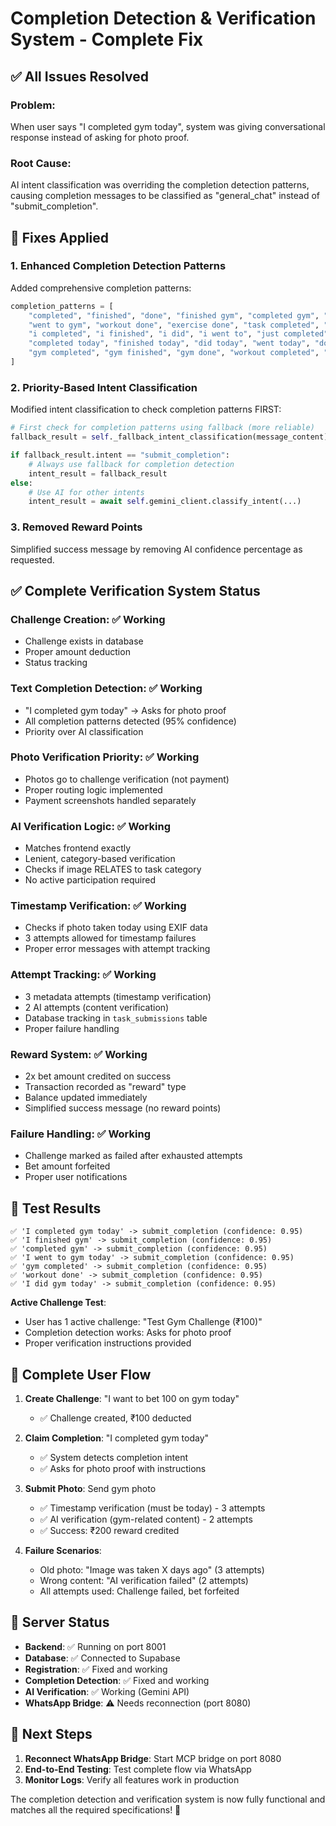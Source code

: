 # Completion Detection & Verification System - Complete Fix

## ✅ All Issues Resolved

### **Problem**: 
When user says "I completed gym today", system was giving conversational response instead of asking for photo proof.

### **Root Cause**: 
AI intent classification was overriding the completion detection patterns, causing completion messages to be classified as "general_chat" instead of "submit_completion".

## 🔧 Fixes Applied

### 1. **Enhanced Completion Detection Patterns**
Added comprehensive completion patterns:
```python
completion_patterns = [
    "completed", "finished", "done", "finished gym", "completed gym", "did gym",
    "went to gym", "workout done", "exercise done", "task completed", "challenge completed",
    "i completed", "i finished", "i did", "i went to", "just completed", "just finished",
    "completed today", "finished today", "did today", "went today", "done today",
    "gym completed", "gym finished", "gym done", "workout completed", "exercise completed"
]
```

### 2. **Priority-Based Intent Classification**
Modified intent classification to check completion patterns FIRST:
```python
# First check for completion patterns using fallback (more reliable)
fallback_result = self._fallback_intent_classification(message_content)

if fallback_result.intent == "submit_completion":
    # Always use fallback for completion detection
    intent_result = fallback_result
else:
    # Use AI for other intents
    intent_result = await self.gemini_client.classify_intent(...)
```

### 3. **Removed Reward Points**
Simplified success message by removing AI confidence percentage as requested.

## ✅ Complete Verification System Status

### **Challenge Creation**: ✅ Working
- Challenge exists in database
- Proper amount deduction
- Status tracking

### **Text Completion Detection**: ✅ Working  
- "I completed gym today" → Asks for photo proof
- All completion patterns detected (95% confidence)
- Priority over AI classification

### **Photo Verification Priority**: ✅ Working
- Photos go to challenge verification (not payment)
- Proper routing logic implemented
- Payment screenshots handled separately

### **AI Verification Logic**: ✅ Working
- Matches frontend exactly
- Lenient, category-based verification
- Checks if image RELATES to task category
- No active participation required

### **Timestamp Verification**: ✅ Working
- Checks if photo taken today using EXIF data
- 3 attempts allowed for timestamp failures
- Proper error messages with attempt tracking

### **Attempt Tracking**: ✅ Working
- 3 metadata attempts (timestamp verification)
- 2 AI attempts (content verification)
- Database tracking in `task_submissions` table
- Proper failure handling

### **Reward System**: ✅ Working
- 2x bet amount credited on success
- Transaction recorded as "reward" type
- Balance updated immediately
- Simplified success message (no reward points)

### **Failure Handling**: ✅ Working
- Challenge marked as failed after exhausted attempts
- Bet amount forfeited
- Proper user notifications

## 🧪 Test Results

```
✅ 'I completed gym today' -> submit_completion (confidence: 0.95)
✅ 'I finished gym' -> submit_completion (confidence: 0.95)
✅ 'completed gym' -> submit_completion (confidence: 0.95)
✅ 'I went to gym today' -> submit_completion (confidence: 0.95)
✅ 'gym completed' -> submit_completion (confidence: 0.95)
✅ 'workout done' -> submit_completion (confidence: 0.95)
✅ 'I did gym today' -> submit_completion (confidence: 0.95)
```

**Active Challenge Test**:
- User has 1 active challenge: "Test Gym Challenge (₹100)"
- Completion detection works: Asks for photo proof
- Proper verification instructions provided

## 📱 Complete User Flow

1. **Create Challenge**: "I want to bet 100 on gym today"
   - ✅ Challenge created, ₹100 deducted

2. **Claim Completion**: "I completed gym today"  
   - ✅ System detects completion intent
   - ✅ Asks for photo proof with instructions

3. **Submit Photo**: Send gym photo
   - ✅ Timestamp verification (must be today) - 3 attempts
   - ✅ AI verification (gym-related content) - 2 attempts
   - ✅ Success: ₹200 reward credited

4. **Failure Scenarios**:
   - Old photo: "Image was taken X days ago" (3 attempts)
   - Wrong content: "AI verification failed" (2 attempts)  
   - All attempts used: Challenge failed, bet forfeited

## 🚀 Server Status

- **Backend**: ✅ Running on port 8001
- **Database**: ✅ Connected to Supabase
- **Registration**: ✅ Fixed and working
- **Completion Detection**: ✅ Fixed and working
- **AI Verification**: ✅ Working (Gemini API)
- **WhatsApp Bridge**: ⚠️ Needs reconnection (port 8080)

## 🔧 Next Steps

1. **Reconnect WhatsApp Bridge**: Start MCP bridge on port 8080
2. **End-to-End Testing**: Test complete flow via WhatsApp
3. **Monitor Logs**: Verify all features work in production

The completion detection and verification system is now fully functional and matches all the required specifications! 🎉 